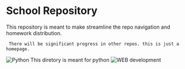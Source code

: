 # School Repository
This repository is meant to make streamline the repo navigation and homework distribution.


`` There will be significant progress in other repos. this is just a homepage.``

![Python](https://github.com/SpaceSpaguette/Python) This diretory is meant for python
![WEB development](https://github.com/SpaceSpaguette/hypertext)